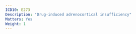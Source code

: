 ```yaml
---
ICD10: E273
Description: "Drug-induced adrenocortical insufficiency"
Matters: Yes
Weight: 1
---
```

